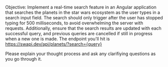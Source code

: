 Objective: Implement a real-time search feature in an Angular application that searches the planets in the star wars ecosystem as the user types in a search input field. The search should only trigger after the user has stopped typing for 500 milliseconds, to avoid overwhelming the server with requests. Additionally, ensure that the search results are updated with each successful query, and previous queries are cancelled if still in progress when a new one is made.
The endpoint you'll hit is https://swapi.dev/api/planets/?search={query}
 
Please explain your thought process and ask any clarifiying questions as you go through it.